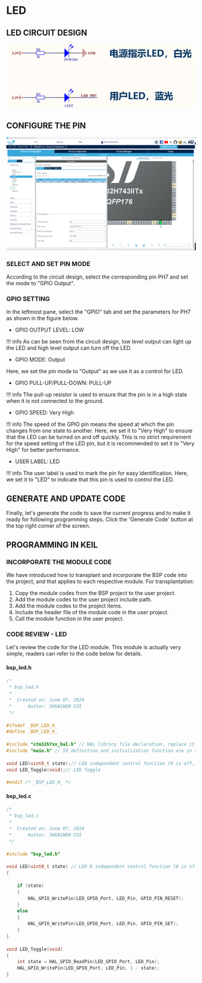 # LED

## LED CIRCUIT DESIGN
![LED_CIRCUIT](led_circuit.png)

## CONFIGURE THE PIN
![LED_PIN](config_led.png)

### SELECT AND SET PIN MODE
According to the circuit design, select the corresponding pin PH7 and set the mode to "GPIO Output".

### GPIO SETTING
In the leftmost pane, select the "GPIO" tab and set the parameters for PH7 as shown in the figure below.

- GPIO OUTPUT LEVEL: LOW

!!! info
    As can be seen from the circuit design, low level output can light up the LED and high level output can turn off the LED.

- GPIO MODE: Output

Here, we set the pin mode to "Output" as we use it as a control for LED.

- GPIO PULL-UP/PULL-DOWN: PULL-UP

!!! info
    The pull-up resistor is used to ensure that the pin is in a high state when it is not connected to the ground.

- GPIO SPEED: Very High

!!! info
    The speed of the GPIO pin means the speed at which the pin changes from one state to another. Here, we set it to "Very High" to ensure that the LED can be turned on and off quickly. This is no strict requirement for the speed setting of the LED pin, but it is recommended to set it to "Very High" for better performance.

- USER LABEL: LED

!!! info
    The user label is used to mark the pin for easy identification. Here, we set it to "LED" to indicate that this pin is used to control the LED.

## GENERATE AND UPDATE CODE
Finally, let's generate the code to save the current progress and to make it ready for following programming steps. Click the 'Generate Code' button at the top right corner of the screen.

## PROGRAMMING IN KEIL

### INCORPORATE THE MODULE CODE

We have introduced how to transplant and incorporate the BSP code into the project, and that applies to each respective module. For transplantation:

1. Copy the module codes from the BSP project to the user project.
2. Add the module codes to the user project include path.
3. Add the module codes to the project items.
4. Include the header file of the module code in the user project.
5. Call the module function in the user project.

### CODE REVIEW - LED

Let's review the code for the LED module. This module is actually very simple, readers can refer to the code below for details.

#### **bsp_led.h**

```c
/*
 * bsp_led.h
 *
 *  Created on: June 07, 2024
 *      Author: SHUAIWEN CUI
 */

#ifndef _BSP_LED_H_
#define _BSP_LED_H_

#include "stm32h7xx_hal.h" // HAL library file declaration, replace it with the corresponding file according to the actual situation
#include "main.h" // IO definition and initialization function are in the main.c file, must be referenced

void LED(uint8_t state);// LED independent control function (0 is off, other values are on)
void LED_Toggle(void);// LED Toggle

#endif /* _BSP_LED_H_ */


```

#### **bsp_led.c**

```c
/*
 * bsp_led.c
 *
 *  Created on: June 07, 2024
 *      Author: SHUAIWEN CUI
 */

#include "bsp_led.h"

void LED(uint8_t state) // LED R independent control function (0 is off, other values are on)
{

	if (state)
	{
		HAL_GPIO_WritePin(LED_GPIO_Port, LED_Pin, GPIO_PIN_RESET);
	}
	else
	{
		HAL_GPIO_WritePin(LED_GPIO_Port, LED_Pin, GPIO_PIN_SET);
	}
}

void LED_Toggle(void)
{
	int state = HAL_GPIO_ReadPin(LED_GPIO_Port, LED_Pin);
	HAL_GPIO_WritePin(LED_GPIO_Port, LED_Pin, 1 - state);
}



```